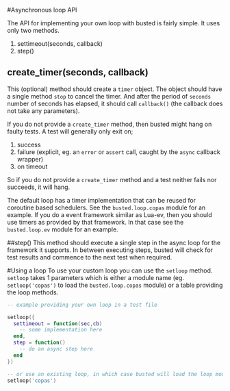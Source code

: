 #Asynchronous loop API

The API for implementing your own loop with busted is fairly simple. It uses only two methods.

1. settimeout(seconds, callback)
1. step()

## create_timer(seconds, callback)
This (optional) method should create a `timer` object. The object should have a single method `stop` to cancel the timer. And after the period of `seconds` number of seconds has elapsed, it should call `callback()` (the callback does not take any parameters).

If you do not provide a `create_timer` method, then  busted might hang on faulty tests. A test will generally only exit on;

1. success
2. failure (explicit, eg. an `error` or `assert` call, caught by the `async` callback wrapper)
3. on timeout

So if you do not provide a `create_timer` method and a test neither fails nor succeeds, it will hang.

The default loop has a timer implementation that can be reused for coroutine based schedulers. See the `busted.loop.copas` module for an example. If you do a event framework similar as Lua-ev, then you should use timers as provided by that framework. In that case see the `busted.loop.ev` module for an example.

##step()
This method should execute a single step in the async loop for the framework it supports. In between executing steps, busted will check for test results and commence to the next test when required.

#Using a loop
To use your custom loop you can use the `setloop` method. `setloop` takes 1 parameters which is either a module name (eg. `setloop('copas')` to load the `busted.loop.copas` module) or a table providing the loop methods.

```lua
-- example providing your own loop in a test file

setloop({
  settimeout = function(sec,cb)
    -- some implementation here
  end,
  step = function()
    -- do an async step here
  end
})

-- or use an existing loop, in which case busted will load the loop module
setloop('copas')

````
